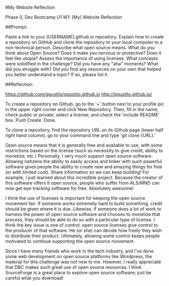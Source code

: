 #My Website Reflection

Phase 0, Dev Bootcamp 
U1.W1: [My] Website Reflection

##Prompt:

Paste a link to your [USERNAME].github.io repository. 
Explain how to create a repository on GitHub and clone the repository to your local computer to a non-technical person. 
Describe what open source means. 
What do you think about Open Source? Does it make you nervous or protective? Does it feel like utopia? 
Assess the importance of using licenses. 
What concepts were solidified in the challenge? Did you have any "aha" moments? What did you struggle with? 
Did you find any resources on your own that helped you better understand a topic? If so, please list it.

##Reflection:

https://github.com/ggustilo/ggustilo.github.io 
http://ggustilo.github.io/

To create a repository on Github, go to the '+' button next to your profile pic in the upper right corner and click New Repository. Then, fill in the name; check public or private; select a license; and check the 'include README' box. Push Create. Done.

To clone a repository, find the repository URL on its Github page (lower half right hand column), go to your command line and type 'git clone {URL}.'

Open source means that it is generally free and available to use, with some restrictions based on the license (such as necessity to give credit, ability to monetize, etc.) Personally, I very much support open source software. Allowing netizens the ability to easily access and tinker with such powerful software gives people the ability to create new and amazing things for free (or with limited cost). Share information so we can keep building! For example, I just learned about this incredible project. Because the creator of this software offers it open source, people who suffer from ALS/MND can now get eye-tracking software for free. Absolutely awesome!

I think the use of licenses is important for keeping the open source movement fair. If someone works extremely hard to build something, credit should be given where it is due. Likewise, if someone does a lot of work to harness the power of open source software and chooses to monetize that process, they should be able to do so with a particular type of license. I think the key issue is one of control: open source licenses give control to the producer of that software. He (or she) can decide how freely they wish to distribute their product. Ultimately, allowing some control keeps people motivated to continue supporting the open source movement.

Since I have many friends who work in the tech industry, and I've done some web development on open source platforms like Wordpress, the material for this challenge was not new to me. However, I really appreciate that DBC makes such great use of open source resources. I think SourceForge is a great place to explore open source software; just be careful what you download!